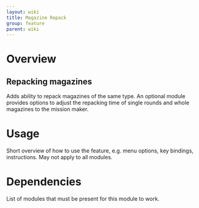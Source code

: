 ```yaml
---
layout: wiki
title: Magazine Repack
group: feature
parent: wiki
---
```

# Overview
## Repacking magazines
Adds ability to repack magazines of the same type. An optional module provides 
options to adjust the repacking time of single rounds and whole magazines to 
the mission maker.

# Usage
Short overview of how to use the feature, e.g. menu options, key bindings, 
instructions. May not apply to all modules.

# Dependencies
List of modules that must be present for this module to work.
